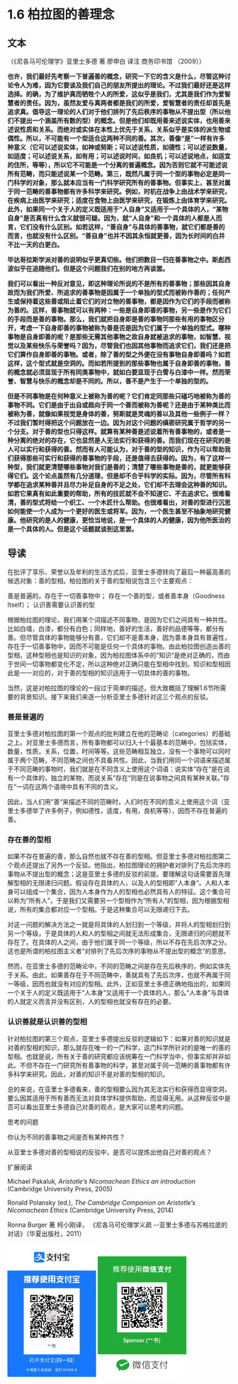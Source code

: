 # 1.6 柏拉图的善理念

## 文本

（《尼各马可伦理学》亚里士多德 著 廖申白 译注 商务印书馆 （2009））

**也许，我们最好先考察一下普遍善的概念，研究一下它的含义是什么，尽管这种讨论令人为难，因为它要谈及我们自己的朋友所提出的理论。不过我们最好还是这样选择。的确，为了维护真而牺牲个人的所爱，这似乎是我们，尤其是我们作为爱智慧者的责任。因为，虽然友爱与真两者都是我们的所爱，爱智慧者的责任却首先是追求真。倡导这一理论的人们对于他们排列了先后秩序的事物从不提出型（所以他们不提出一个涵盖所有数的型）的概念。但是他们却既用善来述说实体，也用善来述说性质和关系。而绝对或实体在本性上优先于关系，关系似乎是实体的派生物或偶性。所以，不可能有一个型适合这两种不同的善。其次，善像“是”一样有许多种意义（它可以述说实体，如神或努斯；可以述说性质，如德性；可以述说数量，如适度；可以述说关系，如有用；可以述说时间，如良机；可以述说地点，如适宜的住所，等等），所以它不可能是一个分离的普遍概念。因为否则它就不可能述说所有范畴，而只能述说某一个范畴。第三，既然凡属于同一个型的事物必定是同一门科学的对象，那么就本应当有一门科学研究所有的善事物。但事实上，甚至对属于同一范畴的善事物都有许多科学来研究。例如，时机在战争上由战术学来研究，在疾病上由医学来研究；适度在食物上由医学来研究，在锻炼上由体育学来研究。此外，如果同一个关于人的定义既适用于“人自身”又适用于一个具体的人，“某物自身”是否真有什么含义就很可疑。因为，就“人自身”和一个具体的人都是人而言，它们没有什么区别。如若这样，“善自身”与具体的善事物，就它们都是善的而言，也就没有什么区别。“善自身”也并不因其永恒就更善，因为长时间的白并不比一天的白更白。**

**毕达哥拉斯学派对善的说明似乎更真切些。他们把数目一归在善事物之中。斯彪西波似乎在追随他们。但是这个问题我们在别的地方再谈罢。**

**我们可以看出一种反对意见，即这种理论所说的不是所有的善事物；那些因其自身故而为我们所爱、所追求的善事物是因属于一个单独的型式而被称作善的；任何产生或保持着这些善或阻止着它们的对立物的善事物，都是因作为它们的手段而被称为善的。这样，善事物就可以有两种：一些是自身即善的事物，另一些是作为它们的手段而是善的事物。那么，我们就把自身即是善的事物同那些有用的事物区分开，考虑一下自身即善的事物被称为善是否是因为它们属于一个单独的型式。哪种事物是自身即善的呢？是那些无需其他事物之故自身就被追求的事物，如智慧、视觉以及某些快乐与荣誉吗？因为，尽管我们也因其他事物而追求它们，我们还是把它们算作自身即善的事物。或者，除了善的型之外便在没有事物自身即善吗？如若这样，这个型式就是空洞的。而如若所提到的那些事物也属于自身即善的事物，善的概念就必须显现于所有同类事物中，就如白要显现于白雪与白漆中一样。然而荣誉、智慧与快乐的概念却是不同的。所以，善不是产生于一个单独的型的。**

**但是不同事物是在何种意义上被称为善的呢？它们肯定同那些只碰巧地被称为善的事物不同。它们是由于出自或趋向于同一个善而被称为善呢？还是由于某种类比而被称为善，就像如果视觉是身体的善，努斯就是灵魂的善以及其他一些例子一样？不过我们暂时得把这个问题放在一边。因为对这个问题的缜密研究属于哲学的另一个分支。对于善的型也只得这样。就算有某种善是述说着所有善事物的，或者是一种分离的绝对的存在，它也显然是人无法实行和获得的善。而我们现在在研究的是人可以实行和获得的善。然而有人可能认为，对于善的型的知识，作为可以帮助我们获得那些可实行和获得的善事物的手段，还是值得去获得的。因为，有了这样一种型，我们就更清楚哪些事物对我们是善的；清楚了哪些事物是善的，就更能够获得它们。这个论点虽然有几分道理，但是却不合乎科学的实际。因为，尽管所有科学都在追求某种善并且尽力补足自身的不足之处，它们却不去理会这种善的知识。如若它果真有如此重要的帮助，所有的技匠就不会不知道它、不去追求它。很难看清，善的型式将给一个织工、一个木匠什么帮助。也很难看出，对善的型进行沉思如何能使一个人成为一个更好的医生或将军。因为，一个医生甚至不抽象地研究健康。他研究的是人的健康，更恰当地说，是一个具体的人的健康，因为他所医治的是一个具体的人。但是这个话题就谈到这里罢。**

## **导读**

在批评了享乐、荣誉以及牟利的生活方式后，亚里士多德转向了最后一种最高善的候选对象：善的型相。柏拉图的关于善的型相说包含三个主要观点：

善是普遍的，存在于一切善事物中； 存在一个善的型，或者善本身（Goodness Itself）； 认识善需要认识善的型

根据柏拉图的理论，我们用某个词描述不同事物，是因为它们之间具有一种共性。比如白墙，白漆，都分有白色；同样地，善好的生活，善好的品德等等，都分有善。但尽管具体的事物能够分有善，它们却不是善本身，因为善本身具有普遍性，存在于一切善事物中，因而不可能是任何一个具体的事物。由此柏拉图创造出善的型相，这种型相也是知识的对象，因为柏拉图体系中的”知识“是绝对正确的，而由于世间一切事物都变化不定，所以这种绝对正确只能在型相中找到。知识和型相因此是一一对应的，对于善的型相的知识适用于一切具体的善的事物。

当然，这是对柏拉图的理论的一段过于简单的描述，但大致概括了理解1.6节所需要的背景知识。接下来我们来逐一分析亚里士多德针对这三个观点的反驳。

### 善是普遍的

亚里士多德对柏拉图的第一个观点的批判建立在他的范畴论（categories）的基础之上。对亚里士多德而言，所有事物都可以归入十个最基本的范畴中，包括实体，数量，性质，关系，位置，时间等等。这些范畴相互独立，没有一个事物可以同时属于两个范畴，不同范畴之间也不具备共性。因此，当我们用同一个词语来描述属于不同范畴的事物时，我们就是在不同含义上使用这个词语：说实体“存在”是在说有一个具体的，独立的某物，而说关系”存在“则是在说事物之间具有某种关联。”存在“一词在这两个语境中具有不同的含义。

因此，当人们用”善“来描述不同的范畴时，人们时在不同的意义上使用这个词（亚里士多德举了许多例子，例如德性，适度，有用，良机等等），因而不存在普遍的善。

### 存在善的型相

如果不存在普遍的善，那么自然也就不存在善的型相。但亚里士多德对柏拉图第二个观点还提出了另外一个反驳。他指出，柏拉图理论的拥护者对排列了先后次序的事物从不提出型的概念；这是亚里士多德的反驳的前提。要理解这句话需要首先理解型相的无限递归问题。假设存在具体的人，以及人的型相即”人本身“。人和人本身可以组成一个集合，因为人本身作为人的型相也必然具有人的特征。这个集合可以称为”所有人”，于是我们又需要另一个型相作为“所有人”的型相，因为根据型相说，所有的集合都对应一个型相。于是这种集合可以无限递归下去。

对这一问题的解决方法之一就是将具体的人划归到一个等级，并将人的型相划归到另一个等级，于是具体的人和人的型相之间就无法形成集合，无限递归的问题就不存在了。在具体的人之间，由于他们属于同一个等级，所以不存在先后次序之分。这也是所谓的柏拉图主义者“对排列了先后次序的事物从不提出型的概念”的意思。

然而，在亚里士多德的范畴论中，不同的范畴之间是存在先后秩序的，例如实体先于关系。由此，如果善存在于不同范畴中，善就具有了先后次序，也就不再属于同一等级，因而也就没有对应的型相。此外，正如亚里士多德正确地指出的，如果同一个关于人的定义既适用于“人本身”又适用于一个具体的人，那么“人本身”与具体的人就定义而言并没有区别，人的型相也就没有存在的必要。

### 认识善就是认识善的型相

针对柏拉图的第三个观点，亚里士多德提出反驳的逻辑如下：如果对善的知识就是对善的型相的知识，那么就存在唯一的一门科学，这门科学所针对的是唯一的善的型相。也就是说，所有关于善的研究都应该统筹在一门科学当中，但事实却并非如此。不但不存在一门研究所有善事物的科学，甚至对属于同一范畴的善事物都有许多科学来研究。因此，对善的知识不是对善的型相的知识。

总的来说，在亚里士多德看来，善的型相要么因为其无法实行和获得而显得空洞，要么因其适用于所有善而无法对具体学科提供帮助，而显得无用。从这种反驳中是否可以看出亚里士多德自己对善的观点，是大家可以思考的问题。

思考的问题

你认为不同的善事物之间是否有某种共性？

从亚里士多德对善的型相说的反驳中，是否可以提炼出他自己对善的观点？

扩展阅读

Michael Pakaluk, _Aristotle’s Nicomachean Ethics an introduction_ \(Cambridge University Press, 2005\)

Ronald Polansky \(ed.\), _The Cambridge Companion on Aristotle’s Nicomachean Ethics_ \(Cambridge University Press, 2014\)

Ronna Burger 著 柯小刚译， 《尼各马可伦理学义疏 --亚里士多德与苏格拉底的对话》（华夏出版社，2011）

<img src=".gitbook/assets/wechatimg79.jpeg" alt="drawing" width="200"/>

<img src=".gitbook/assets/wechatimg78.jpeg" alt="drawing" width="200"/>
